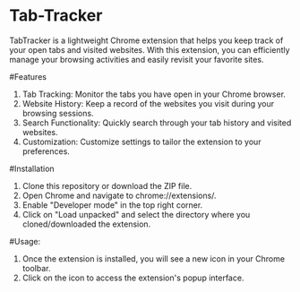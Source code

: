 # Tab-Tracker

TabTracker is a lightweight Chrome extension that helps you keep track of your open tabs and visited websites. With this extension, you can efficiently manage your browsing activities and easily revisit your favorite sites.

#Features
1. Tab Tracking: Monitor the tabs you have open in your Chrome browser.
2. Website History: Keep a record of the websites you visit during your browsing sessions.
3. Search Functionality: Quickly search through your tab history and visited websites.
4. Customization: Customize settings to tailor the extension to your preferences.

#Installation
1. Clone this repository or download the ZIP file.
2. Open Chrome and navigate to chrome://extensions/.
3. Enable "Developer mode" in the top right corner.
4. Click on "Load unpacked" and select the directory where you cloned/downloaded the extension.
   
 #Usage:
 1. Once the extension is installed, you will see a new icon in your Chrome toolbar. 
 2. Click on the icon to access the extension's popup interface.
